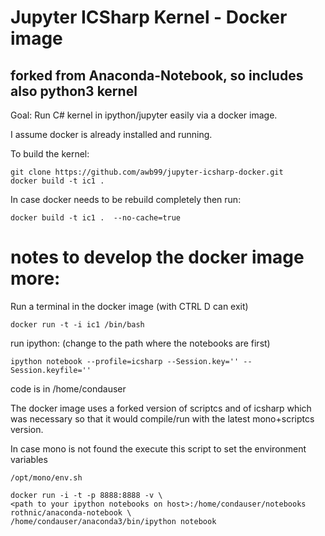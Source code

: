 # Jupyter ICSharp Kernel - Docker image 
## forked from Anaconda-Notebook, so includes also python3 kernel

Goal: Run C# kernel in ipython/jupyter easily via a docker image.

I assume docker is already installed and running.

To build the kernel:
```
git clone https://github.com/awb99/jupyter-icsharp-docker.git
docker build -t ic1 . 
```

In case docker needs to be rebuild completely then run:
```
docker build -t ic1 .  --no-cache=true
```


# notes to develop the docker image more:

Run a terminal in the docker image (with CTRL D can exit)
```
docker run -t -i ic1 /bin/bash        
```

run ipython:  (change to the path where the notebooks are first)
```
ipython notebook --profile=icsharp --Session.key='' --Session.keyfile=''    
```

code is in /home/condauser

The docker image uses a forked version of scriptcs and of icsharp which was necessary so that it would compile/run with the latest mono+scriptcs version.

In case mono is not found the execute this script to set the environment variables
```
/opt/mono/env.sh
```

```
docker run -i -t -p 8888:8888 -v \
<path to your ipython notebooks on host>:/home/condauser/notebooks rothnic/anaconda-notebook \
/home/condauser/anaconda3/bin/ipython notebook
```

